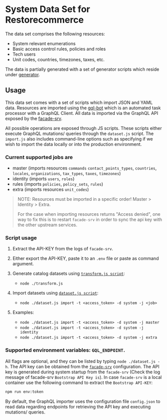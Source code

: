 # System Data Set for Restorecommerce

The data set comprises the following resources:

- System relevant enumerations
- Basic access control rules, policies and roles
- Tech users
- Unit codes, countries, timezones, taxes, etc.

The data is partially generated with a set of generator scripts which reside
under [generator](generator).

## Usage

This data set comes with a set of scripts which import JSON and YAML data.
Resources are imported using the [gql-bot](https://github.com/restorecommerce/gql-bot) which is an automated task processor with a GraphQL Client.
All data is imported via the GraphQL API exposed by the [facade-srv](https://github.com/restorecommerce/facade-srv).

All possible operations are exposed through JS scripts.
These scripts either execute GraphQL mutations/ queries through the `dataset.js` script.
The `import.js` also includes command-line options such as specifying if we wish
to import the data locally or into the production environment.

### Current supported jobs are

- master (imports resources `commands` `contact_points_types`, `countries`, `locales`, `organizations`, `tax_types`, `taxes`, `timezones`)
- identity (imports `users`, `roles`)
- rules (imports `policies`, `policy_sets`, `rules`)
- extra (imports resources `unit_codes`)

> NOTE: Resources must be imported in a specific order!
> Master > Identity > Extra.
>
> For the case when importing resources returns "Access denied", one way to fix
> this is to restart `facade-srv` in order to sync the api key with the other
> upstream services.

### Script usage

1. Extract the API-KEY from the logs of `facade-srv`.

2. Either export the API-KEY, paste it to an `.env` file or paste as command argument.

2. Generate catalog datasets using [`transform.js script`](./generator/catalog/transform.js):

   - `node ./transform.js`

3. Import datasets using [`dataset.js script`](./import.js):

   - `node ./dataset.js import -t <access_token> -d system -j <job>`

4. Examples:

   - `node ./dataset.js import -t <access_token> -d system -j master`
   - `node ./dataset.js import -t <access_token> -d system -j identity`
   - `node ./dataset.js import -t <access_token> -d system -j extra`

### Supported environment variables: `GQL_ENDPOINT`.

All flags are optional, and they can be listed by typing `node ./dataset.js -h`.
The API key can be obtained from the [`facade-srv`](https://github.com/restorecommerce/facade-srv/blob/master/cfg/config.json#L21) configuration.
The API key is generated during system startup from the `facade-srv` (Check the log message of facade-srv `Bootstrap API Key is`).
In case `facade-srv` is a local container use the following command to extract the `Bootstrap API-KEY`:

```sh
npm run env:token
```

By default, the GraphQL importer uses the configuration file `config.json` to read data regarding endpoints for retrieving the API key
and executing mutations/ queries.
